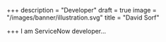 +++
description = "Developer"
draft = true
image = "/images/banner/illustration.svg"
title = "David Sorf"

+++
I am ServiceNow developer...